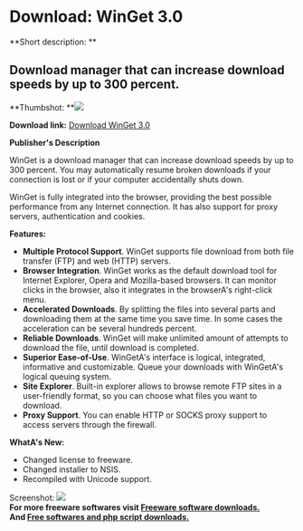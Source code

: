 # Download: WinGet 3.0

**Short description: **

## Download manager that can increase download speeds by up to 300 percent.

  
**Thumbshot: **![](http://www.freewarefiles.com/screenshot/winget3_md.gif)   
  
**Download link:** [Download WinGet 3.0](http://freesoftwares.boysofts.com/WinGet_program_39160.html)  
  

**Publisher's Description**  
  

WinGet is a download manager that can increase download speeds by up to 300
percent. You may automatically resume broken downloads if your connection is
lost or if your computer accidentally shuts down.

WinGet is fully integrated into the browser, providing the best possible
performance from any Internet connection. It has also support for proxy
servers, authentication and cookies.

**Features:**

  * **Multiple Protocol Support**. WinGet supports file download from both file transfer (FTP) and web (HTTP) servers. 
  * **Browser Integration**. WinGet works as the default download tool for Internet Explorer, Opera and Mozilla-based browsers. It can monitor clicks in the browser, also it integrates in the browserA's right-click menu. 
  * **Accelerated Downloads**. By splitting the files into several parts and downloading them at the same time you save time. In some cases the acceleration can be several hundreds percent. 
  * **Reliable Downloads**. WinGet will make unlimited amount of attempts to download the file, until download is completed. 
  * **Superior Ease-of-Use**. WinGetA's interface is logical, integrated, informative and customizable. Queue your downloads with WinGetA's logical queuing system. 
  * **Site Explorer**. Built-in explorer allows to browse remote FTP sites in a user-friendly format, so you can choose what files you want to download. 
  * **Proxy Support**. You can enable HTTP or SOCKS proxy support to access servers through the firewall. 

**WhatA's New:**

  * Changed license to freeware. 
  * Changed installer to NSIS. 
  * Recompiled with Unicode support. 

  
  
Screenshot: ![](http://www.freewarefiles.com/screenshot/winget3.gif)  
**For more freeware softwares visit [Freeware software downloads.](http://freesoftwares.boysofts.com/)**   
**And [Free softwares and php script downloads.](http://www.boysofts.com/)**

